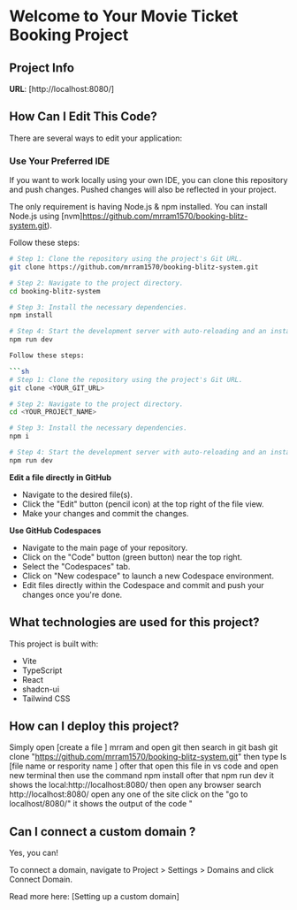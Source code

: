 # Welcome to Your Movie Ticket Booking Project

## Project Info

**URL**: [http://localhost:8080/]

## How Can I Edit This Code?

There are several ways to edit your application:

### Use Your Preferred IDE

If you want to work locally using your own IDE, you can clone this repository and push changes. Pushed changes will also be reflected in your project.

The only requirement is having Node.js & npm installed. You can install Node.js using [nvm]https://github.com/mrram1570/booking-blitz-system.git).

Follow these steps:

```sh
# Step 1: Clone the repository using the project's Git URL.
git clone https://github.com/mrram1570/booking-blitz-system.git

# Step 2: Navigate to the project directory.
cd booking-blitz-system

# Step 3: Install the necessary dependencies.
npm install

# Step 4: Start the development server with auto-reloading and an instant preview.
npm run dev

Follow these steps:

```sh
# Step 1: Clone the repository using the project's Git URL.
git clone <YOUR_GIT_URL>

# Step 2: Navigate to the project directory.
cd <YOUR_PROJECT_NAME>

# Step 3: Install the necessary dependencies.
npm i

# Step 4: Start the development server with auto-reloading and an instant preview.
npm run dev
```

**Edit a file directly in GitHub**

- Navigate to the desired file(s).
- Click the "Edit" button (pencil icon) at the top right of the file view.
- Make your changes and commit the changes.

**Use GitHub Codespaces**

- Navigate to the main page of your repository.
- Click on the "Code" button (green button) near the top right.
- Select the "Codespaces" tab.
- Click on "New codespace" to launch a new Codespace environment.
- Edit files directly within the Codespace and commit and push your changes once you're done.

## What technologies are used for this project?

This project is built with:

- Vite
- TypeScript
- React
- shadcn-ui
- Tailwind CSS

## How can I deploy this project?

Simply open [create a file ] mrram  and open git then  search in git bash  git clone "https://github.com/mrram1570/booking-blitz-system.git" then type  ls [file name or respority name ] 
ofter that open this file in vs code  and open new terminal then use the command npm install ofter that npm run dev it shows the  local:http://localhost:8080/ then open any browser search http://localhost:8080/ open any one of the site  click on the "go to localhost/8080/" it shows the output of the code 
"

## Can I connect a custom domain ?

Yes, you can!

To connect a domain, navigate to Project > Settings > Domains and click Connect Domain.

Read more here: [Setting up a custom domain]
